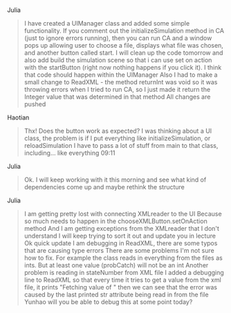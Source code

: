 Julia
>I have created a UIManager class and added some simple functionality. If you comment out the initializeSimulation method in CA (just to ignore errors running), then you can run CA and a window pops up allowing user to choose a file, displays what file was chosen, and another button called start. I will clean up the code tomorrow and also add build the simulation scene so that i can use set on action with the startButton (right now nothing happens if you click it). I think that code should happen within the UIManager
Also I had to make a small change to ReadXML - the method returnInt was void so it was throwing errors when I tried to run CA, so I just made it return the Integer value that was determined in that method
All changes are pushed

Haotian
>Thx!
Does the button work as expected?
I was thinking about a UI class, the problem is if I put everything like initializeSimulation, or reloadSimulation
I have to pass a lot of stuff from main to that class, including... like everything
09:11

Julia
>Ok. I will keep working with it this morning and see what kind of dependencies come up and maybe rethink the structure

Julia
>I am getting pretty lost with connecting XMLreader to the UI
Because so much needs to happen in the chooseXMLButton.setOnAction method
And I am getting exceptions from the XMLreader that I don't understand
I will keep trying to sort it out and update you in lecture
Ok quick update I am debugging in ReadXML, there are some typos that are causing type errors
There are some problems I'm not sure how to fix. For example the class reads in everything from the files as ints. But at least one value (probCatch) will not be an int
Another problem is reading in stateNumber from XML file
I added a debugging line to ReadXML so that every time it tries to get a value from the xml file, it prints "Fetching value of <str>" then we can see that the error was caused by the last printed str attribute being read in from the file
Yunhao will you be able to debug this at some point today?